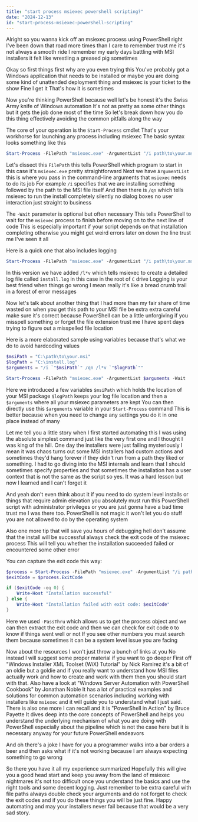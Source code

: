 ```yaml
---
title: "start process msiexec powershell scripting?"
date: "2024-12-13"
id: "start-process-msiexec-powershell-scripting"
---
```


Alright so you wanna kick off an msiexec process using PowerShell right I've been down that road more times than I care to remember trust me it's not always a smooth ride I remember my early days battling with MSI installers it felt like wrestling a greased pig sometimes

Okay so first things first why are you even trying this You've probably got a Windows application that needs to be installed or maybe you are doing some kind of unattended deployment thing and msiexec is your ticket to the show Fine I get it That's how it is sometimes

Now you're thinking PowerShell because well let's be honest it's the Swiss Army knife of Windows automation It's not as pretty as some other things but it gets the job done most of the time So let's break down how you do this thing effectively avoiding the common pitfalls along the way

The core of your operation is the `Start-Process` cmdlet That's your workhorse for launching any process including msiexec The basic syntax looks something like this

```powershell
Start-Process -FilePath "msiexec.exe" -ArgumentList "/i path\to\your.msi /qn" -Wait
```

Let's dissect this `FilePath` this tells PowerShell which program to start in this case it's `msiexec.exe` pretty straightforward Next we have `ArgumentList` this is where you pass in the command-line arguments that `msiexec` needs to do its job For example `/i` specifies that we are installing something followed by the path to the MSI file itself And then there is `/qn` which tells msiexec to run the install completely silently no dialog boxes no user interaction just straight to business

The `-Wait` parameter is optional but often necessary This tells PowerShell to wait for the `msiexec` process to finish before moving on to the next line of code This is especially important if your script depends on that installation completing otherwise you might get weird errors later on down the line trust me I've seen it all

Here is a quick one that also includes logging

```powershell
Start-Process -FilePath "msiexec.exe" -ArgumentList "/i path\to\your.msi /qn /l*v C:\install.log" -Wait
```

In this version we have added `/l*v` which tells msiexec to create a detailed log file called `install.log` in this case in the root of `C` drive Logging is your best friend when things go wrong I mean really it's like a bread crumb trail in a forest of error messages

Now let's talk about another thing that I had more than my fair share of time wasted on when you get this path to your MSI file be extra extra careful make sure it's correct because PowerShell can be a little unforgiving if you misspell something or forget the file extension trust me I have spent days trying to figure out a misspelled file location

Here is a more elaborated sample using variables because that's what we do to avoid hardcoding values

```powershell
$msiPath = "C:\path\to\your.msi"
$logPath = "C:\install.log"
$arguments = "/i `"$msiPath`" /qn /l*v `"$logPath`""

Start-Process -FilePath "msiexec.exe" -ArgumentList $arguments -Wait
```

Here we introduced a few variables `$msiPath` which holds the location of your MSI package `$logPath` keeps your log file location and then a `$arguments` where all your msiexec parameters are kept You can then directly use this `$arguments` variable in your `Start-Process` command This is better because when you need to change any settings you do it in one place instead of many

Let me tell you a little story when I first started automating this I was using the absolute simplest command just like the very first one and I thought I was king of the hill. One day the installers were just failing mysteriously I mean it was chaos turns out some MSI installers had custom actions and sometimes they'd hang forever if they didn't run from a path they liked or something. I had to go diving into the MSI internals and learn that I should sometimes specify properties and that sometimes the installation has a user context that is not the same as the script so yes. It was a hard lesson but now I learned and I can't forget it

And yeah don't even think about it if you need to do system level installs or things that require admin elevation you absolutely must run this PowerShell script with administrator privileges or you are just gonna have a bad time trust me I was there too. PowerShell is not magic it won't let you do stuff you are not allowed to do by the operating system

Also one more tip that will save you hours of debugging hell don't assume that the install will be successful always check the exit code of the msiexec process This will tell you whether the installation succeeded failed or encountered some other error

You can capture the exit code this way:

```powershell
$process = Start-Process -FilePath "msiexec.exe" -ArgumentList "/i path\to\your.msi /qn" -Wait -PassThru
$exitCode = $process.ExitCode

if ($exitCode -eq 0) {
    Write-Host "Installation successful"
} else {
    Write-Host "Installation failed with exit code: $exitCode"
}
```

Here we used `-PassThru` which allows us to get the process object and we can then extract the exit code and then we can check for exit code `0` to know if things went well or not If you see other numbers you must search them because sometimes it can be a system level issue you are facing

Now about the resources I won't just throw a bunch of links at you No instead I will suggest some proper material if you want to go deeper First off "Windows Installer XML Toolset (WiX) Tutorial" by Nick Ramirez it's a bit of an oldie but a goldie and if you really want to understand how MSI files actually work and how to create and work with them then you should start with that. Also have a look at "Windows Server Automation with PowerShell Cookbook" by Jonathan Noble It has a lot of practical examples and solutions for common automation scenarios including working with installers like `msiexec` and it will guide you to understand what I just said. There is also one more I can recall and it is "PowerShell in Action" by Bruce Payette It dives deep into the core concepts of PowerShell and helps you understand the underlying mechanism of what you are doing with PowerShell especially about the pipeline which is not the case here but it is necessary anyway for your future PowerShell endeavors

And oh there's a joke I have for you a programmer walks into a bar orders a beer and then asks what if it's not working because I am always expecting something to go wrong

So there you have it all my experience summarized Hopefully this will give you a good head start and keep you away from the land of msiexec nightmares it's not too difficult once you understand the basics and use the right tools and some decent logging. Just remember to be extra careful with file paths always double check your arguments and do not forget to check the exit codes and if you do these things you will be just fine. Happy automating and may your installers never fail because that would be a very sad story.

